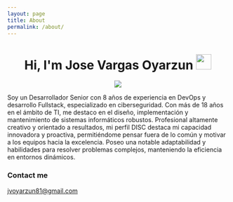 ```yaml
---
layout: page
title: About
permalink: /about/
---
```


<h1 align="center"><b>Hi, I'm Jose Vargas Oyarzun</b> <img src="https://media.giphy.com/media/hvRJCLFzcasrR4ia7z/giphy.gif" width="35"></h1>
<p align="center">
  <a href="https://github.com/DenverCoder1/readme-typing-svg"><img src="https://readme-typing-svg.herokuapp.com?font=Time+New+Roman&color=cyan&size=25&center=true&vCenter=true&width=600&height=100&lines=Jose+Vargas+Oyarzun..&hearts;++;React+Front-End+Developer,;Nodejs+Back-End+Developer,;FullStack+Developer,;Active+Learner/Researcher,;Love+to+learn+new+stuffs..<3"></a>
</p>

Soy un Desarrollador Senior con 8 años de experiencia en DevOps y desarrollo Fullstack, especializado en ciberseguridad. Con más de 18
años en el ámbito de TI, me destaco en el diseño, implementación y mantenimiento de sistemas informáticos robustos. Profesional altamente creativo y orientado a resultados, mi perfil DISC destaca mi capacidad innovadora y proactiva, permitiéndome pensar fuera de lo común y motivar a los equipos hacia la excelencia. Poseo una notable adaptabilidad y habilidades para resolver problemas complejos, manteniendo la eficiencia en entornos dinámicos.

### Contact me

[jvoyarzun81@gmail.com](mailto:jvoyarzun81@gmail.com)
